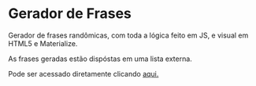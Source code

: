 # Gerador de Frases

Gerador de frases randômicas, com toda a lógica feito em JS, e visual em HTML5 e Materialize.

As frases geradas estão dispóstas em uma lista externa.

Pode ser acessado diretamente clicando [aqui.](https://rhama-krisner.github.io/Projeto-do-Russo/Projeto2/index.html)
